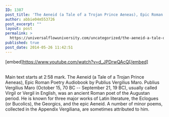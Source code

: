 ```yaml
---
ID: 1387
post_title: 'The Aeneid (a Tale of a Trojan Prince Aeneas), Epic Roman Poetry  by Publius Vergilius Maro'
author: abbie04m553726
post_excerpt: ""
layout: post
permalink: >
  https://universalflowuniversity.com/uncategorized/the-aeneid-a-tale-of-a-trojan-prince-aeneas-epic-roman-poetry-by-publius-vergilius-maro/
published: true
post_date: 2014-05-26 11:42:51
---
```

[embed]https://www.youtube.com/watch?v=d_JPDrwQAcQ[/embed]</br></br>
<p>Main text starts at 2:58 mark.
The Aeneid (a Tale of a Trojan Prince Aeneas), Epic Roman Poetry Audiobook by Publius Vergilius Maro.
Publius Vergilius Maro (October 15, 70 BC -- September 21, 19 BC), usually called Virgil or Vergil in English, was an ancient Roman poet of the Augustan period. He is known for three major works of Latin literature, the Eclogues (or Bucolics), the Georgics, and the epic Aeneid. A number of minor poems, collected in the Appendix Vergiliana, are sometimes attributed to him.</p>